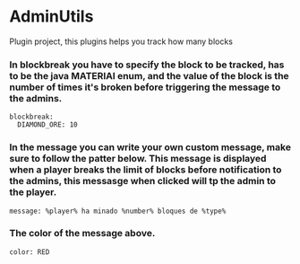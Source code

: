 # AdminUtils
Plugin project, this plugins helps you track how many blocks
### In blockbreak you have to specify the block to be tracked, has to be the java MATERIAl enum, and the value of the block is the number of times it's broken before triggering the message to the admins.
```
blockbreak:
  DIAMOND_ORE: 10
```
### In the message you can write your own custom message, make sure to follow the patter below. This message is displayed when a player breaks the limit of blocks before notification to the admins, this messasge when clicked will tp the admin to the player.
```
message: %player% ha minado %number% bloques de %type%
```
### The color of the message above.
```
color: RED
```
